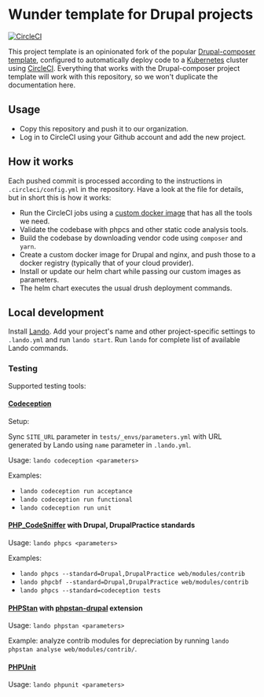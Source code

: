 # Wunder template for Drupal projects

[![CircleCI](https://circleci.com/gh/wunderio/drupal-project/tree/master.svg?style=svg)](https://circleci.com/gh/wunderio/drupal-project/tree/master)

This project template is an opinionated fork of the popular [Drupal-composer template](https://github.com/drupal-composer/drupal-project), configured to automatically deploy code to a [Kubernetes](https://kubernetes.io/) cluster using [CircleCI](https://circleci.com/). Everything that works with the Drupal-composer project template will work with this repository, so we won't duplicate the documentation here.

## Usage

- Copy this repository and push it to our organization.
- Log in to CircleCI using your Github account and add the new project.

## How it works

Each pushed commit is processed according to the instructions in `.circleci/config.yml` in the repository.
Have a look at the file for details, but in short this is how it works:

- Run the CircleCI jobs using a [custom docker image](https://github.com/wunderio/circleci-builder) that has all the tools we need.  
- Validate the codebase with phpcs and other static code analysis tools.
- Build the codebase by downloading vendor code using `composer` and `yarn`.
- Create a custom docker image for Drupal and nginx, and push those to a docker registry (typically that of your cloud provider).
- Install or update our helm chart while passing our custom images as parameters.
- The helm chart executes the usual drush deployment commands.

## Local development

Install [Lando](https://docs.devwithlando.io/). Add your project's name and other project-specific settings to `.lando.yml` and run `lando start`. Run `lando` for complete list of available Lando commands.

### Testing

Supported testing tools:

#### [Codeception](https://github.com/Codeception/Codeception)

Setup:

Sync `SITE_URL` parameter in `tests/_envs/parameters.yml`
with URL generated by Lando using `name` parameter in `.lando.yml`.

Usage: `lando codeception <parameters>`

Examples:

- `lando codeception run acceptance`
- `lando codeception run functional`
- `lando codeception run unit`

#### [PHP_CodeSniffer](https://github.com/squizlabs/PHP_CodeSniffer) with Drupal, DrupalPractice standards

Usage: `lando phpcs <parameters>`

Examples:

- `lando phpcs --standard=Drupal,DrupalPractice web/modules/contrib`
- `lando phpcbf --standard=Drupal,DrupalPractice web/modules/contrib`
- `lando phpcs --standard=codeception tests`

#### [PHPStan](https://github.com/phpstan/phpstan) with [phpstan-drupal](https://github.com/mglaman/phpstan-drupal) extension

Usage: `lando phpstan <parameters>`

Example: analyze contrib modules for depreciation by running `lando phpstan analyse web/modules/contrib/`.

#### [PHPUnit](https://github.com/sebastianbergmann/phpunit/)

Usage: `lando phpunit <parameters>`
